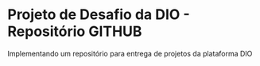 # Projeto de Desafio da DIO - Repositório GITHUB
Implementando um repositório para entrega de projetos da plataforma DIO
